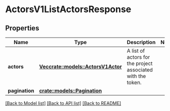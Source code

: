 # ActorsV1ListActorsResponse

## Properties

Name | Type | Description | Notes
------------ | ------------- | ------------- | -------------
**actors** | [**Vec<crate::models::ActorsV1Actor>**](ActorsV1Actor.md) | A list of actors for the project associated with the token. | 
**pagination** | [**crate::models::Pagination**](Pagination.md) |  | 

[[Back to Model list]](../README.md#documentation-for-models) [[Back to API list]](../README.md#documentation-for-api-endpoints) [[Back to README]](../README.md)


